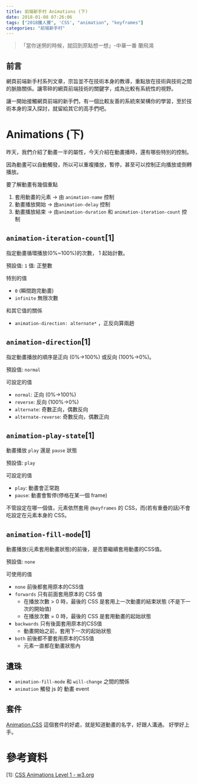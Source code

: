 ```yaml
---
title: 前端新手村 Animations (下)
date: 2018-01-08 07:26:06
tags: ["2018鐵人賽", 'CSS', "animation", "keyframes"]
categories: "前端新手村"
---
```

> 「當你迷惘的時候，就回到原點想一想」-中華一番 蘭飛鴻

## 前言

網頁前端新手村系列文章，宗旨並不在技術本身的教導，重點放在技術與技術之間的脈胳關係。讓零碎的網頁前端技術的關鍵字，成為比較有系統性的視野。

讓一開始接觸網頁前端的新手們，有一個比較友善的系統來架構你的學習，至於技術本身的深入探討，就留給其它的高手們吧。

# Animations (下)

昨天，我們介紹了動畫一半的屬性，今天介紹在動畫播時，還有哪些特別的控制。

因為動畫可以自動觸發，所以可以重複播放，暫停，甚至可以控制正向播放或倒轉播放。

要了解動畫有幾個重點
1. 套用動畫的元素 → 由 `animation-name` 控制
2. 動畫播放開始 → 由`animation-delay` 控制
3. 動畫播放結束 → 由`animation-duration` 和 `animation-iteration-count` 控制

## `animation-iteration-count`[1]

指定動畫循環播放(0%~100%)的次數， 1 起始計數。

預設值: `1`
值: 正整數

特別的值
- `0` (瞬間跑完動畫)
- `infinite` 無限次數

和其它值的關係
- `animation-direction: alternate*` ，正反向算兩趟

## `animation-direction`[1]

指定動畫播放的順序是正向 (0%→100%) 或反向 (100%→0%)。

預設值: `normal`

可設定的值
- `normal`: 正向 (0%→100%)
- `reverse`: 反向 (100%→0%)
- `alternate`: 奇數正向，偶數反向
- `alternate-reverse`: 奇數反向，偶數正向

## `animation-play-state`[1]

動畫播放 `play` 還是 `pause` 狀態

預設值: `play`

可設定的值
- `play`: 動畫會正常跑
- `pause`: 動畫會暫停(停格在某一個 frame)

不管設定在哪一個值，元素依然套用 `@keyframes` 的 CSS，而(若有重疊的話)不會吃設定在元素本身的 CSS。

## `animation-fill-mode`[1]

動畫播放(元素套用動畫狀態)的前後，是否要繼續套用動畫的CSS值。

預設值: `none`

可使用的值
- `none` 前後都套用原本的CSS值
- `forwards` 只有前面套用原本的 CSS 值
    - 在播放次數 > 0 時，最後的 CSS 是套用上一次動畫的結束狀態 (不是下一次的開始值)
    - 在播放次數 = 0 時，最後的 CSS 是套用動畫的起始狀態
- `backwards` 只有後面套用原本的CSS值
    - 動畫開始之前，套用下一次的起始狀態
- `both` 前後都不要套用原本的CSS值
    - 元素一直都在動畫狀態內

## 遺珠
- `animation-fill-mode` 和 `will-change` 之間的關係
- `animation` 觸發 js 的 動畫 event

## 套件

[Animation.CSS](https://daneden.github.io/animate.CSS/)
這個套件的好處，就是知道動畫的名字，好跟人溝通。
好學好上手。

# 參考資料

[1]: [CSS Animations Level 1 - w3.org](https://www.w3.org/TR/CSS-animations-1/)
